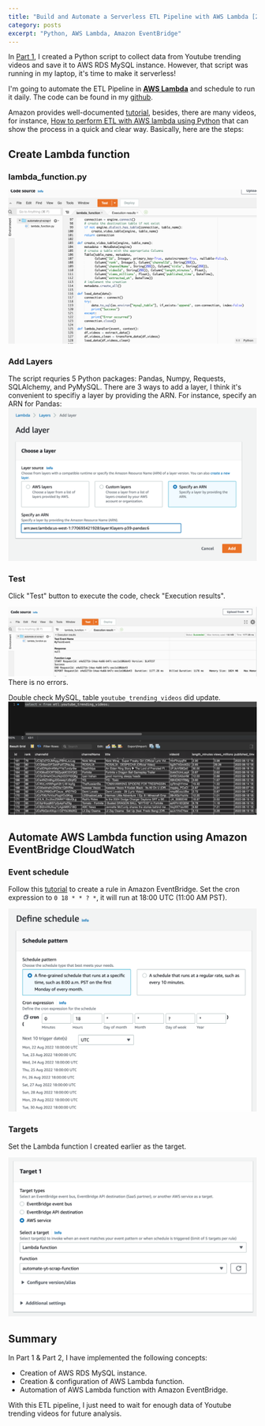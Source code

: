 ```yaml
---
title: "Build and Automate a Serverless ETL Pipeline with AWS Lambda [2/2]"
category: posts
excerpt: "Python, AWS Lambda, Amazon EventBridge"
---
```


In [Part 1](/create-etl-with-aws), I created a Python script to collect data from Youtube trending videos and save it to AWS RDS MySQL instance. However, that script was running in my laptop, it's time to make it serverless!

I'm going to automate the ETL Pipeline in [**AWS Lambda**](https://aws.amazon.com/lambda/) and schedule to run it daily. The code can be found in my [github](https://github.com/eeliuqin/automate-etl-aws-lambda).

Amazon provides well-documented [tutorial](https://docs.aws.amazon.com/lambda/latest/dg/getting-started.html), besides, there are many videos, for instance, [How to perform ETL with AWS lambda using Python](https://www.youtube.com/watch?v=cFO2-gs56d8) that can show the process in a quick and clear way. Basically, here are the steps:

## Create Lambda function

### lambda_function.py

![create lambda function](/figs/create-etl-with-aws_files/create-function.png)

### Add Layers

The script requries 5 Python packages: Pandas, Numpy, Requests, SQLAlchemy, and PyMySQL. There are 3 ways to add a layer, I think it's convenient to specifiy a layer by providing the ARN. For instance, specify an ARN for Pandas:
![Add layers to AWS Lambda](/figs/create-etl-with-aws_files/add-layer.png)

### Test

Click "Test" button to execute the code, check "Execution results".

![Add layers to AWS Lambda](/figs/create-etl-with-aws_files/test-result.png)
There is no errors.

Double check MySQL, table `youtube_trending_videos` did update.
![Add layers to AWS Lambda](/figs/create-etl-with-aws_files/new-sql-records.png)

## Automate AWS Lambda function using Amazon EventBridge CloudWatch

### Event schedule

Follow this [tutorial](https://docs.aws.amazon.com/eventbridge/latest/userguide/eb-get-started.html) to create a rule in Amazon EventBridge. Set the cron expression to `0 18 * * ? *`, it will run at 18:00 UTC (11:00 AM PST).

![schedule cron](/figs/create-etl-with-aws_files/rule-cron.png)

### Targets

Set the Lambda function I created earlier as the target.

![schedule cron](/figs/create-etl-with-aws_files/lambda-as-target.png)

## Summary

In Part 1 & Part 2, I have implemented the following concepts:

- Creation of AWS RDS MySQL instance.
- Creation & configuration of AWS Lambda function.
- Automation of AWS Lambda function with Amazon EventBridge.

With this ETL pipeline, I just need to wait for enough data of Youtube trending videos for future analysis. 
